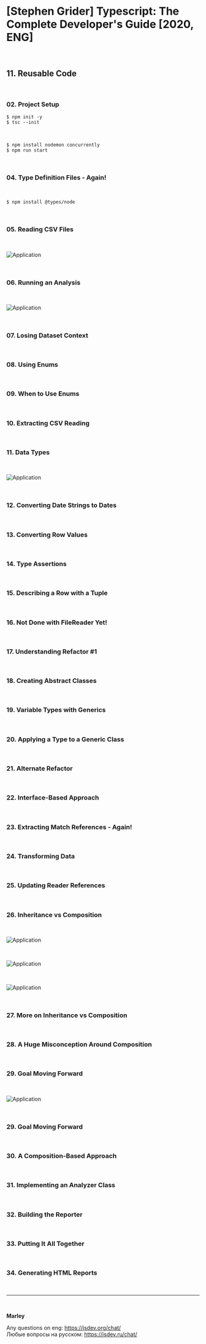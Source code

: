 # [Stephen Grider] Typescript: The Complete Developer's Guide [2020, ENG]

<br/>

## 11. Reusable Code

<br/>

### 02. Project Setup

    $ npm init -y
    $ tsc --init

<br/>
    
    $ npm install nodemon concurrently
    $ npm run start

<br/>

### 04. Type Definition Files - Again!

<br/>

    $ npm install @types/node

<br/>

### 05. Reading CSV Files

<br/>

![Application](/img/pic-03-01.png?raw=true)

<br/>

### 06. Running an Analysis

<br/>

![Application](/img/pic-03-02.png?raw=true)

<br/>

### 07. Losing Dataset Context

<br/>

### 08. Using Enums

<br/>

### 09. When to Use Enums

<br/>

### 10. Extracting CSV Reading

<br/>

### 11. Data Types

<br/>

![Application](/img/pic-03-03.png?raw=true)

<br/>

### 12. Converting Date Strings to Dates

<br/>

### 13. Converting Row Values

<br/>

### 14. Type Assertions

<br/>

### 15. Describing a Row with a Tuple

<br/>

### 16. Not Done with FileReader Yet!

<br/>

### 17. Understanding Refactor #1

<br/>

### 18. Creating Abstract Classes

<br/>

### 19. Variable Types with Generics

<br/>

### 20. Applying a Type to a Generic Class

<br/>

### 21. Alternate Refactor

<br/>

### 22. Interface-Based Approach

<br/>

### 23. Extracting Match References - Again!

<br/>

### 24. Transforming Data

<br/>

### 25. Updating Reader References

<br/>

### 26. Inheritance vs Composition

<br/>

![Application](/img/pic-03-04.png?raw=true)

<br/>

![Application](/img/pic-03-05.png?raw=true)

<br/>

![Application](/img/pic-03-06.png?raw=true)

<br/>

### 27. More on Inheritance vs Composition

<br/>

### 28. A Huge Misconception Around Composition

<br/>

### 29. Goal Moving Forward

<br/>

![Application](/img/pic-03-07.png?raw=true)

<br/>

### 29. Goal Moving Forward

<br/>

### 30. A Composition-Based Approach

<br/>

### 31. Implementing an Analyzer Class

<br/>

### 32. Building the Reporter

<br/>

### 33. Putting It All Together

<br/>

### 34. Generating HTML Reports

<br/>

---

<br/>

**Marley**

Any questions on eng: https://jsdev.org/chat/  
Любые вопросы на русском: https://jsdev.ru/chat/
